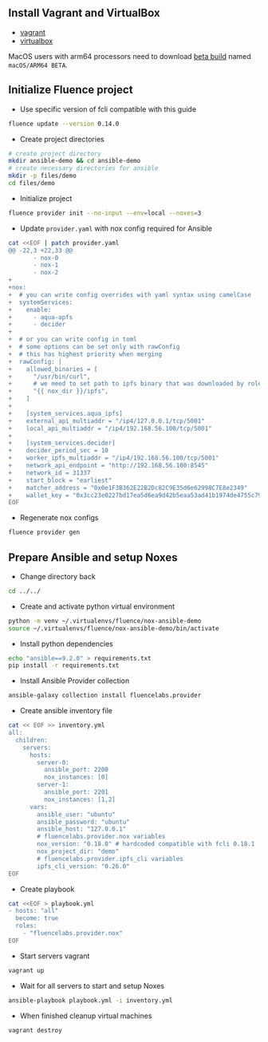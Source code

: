 ## Install Vagrant and VirtualBox

- [vagrant](https://developer.hashicorp.com/vagrant/install)
- [virtualbox](https://www.virtualbox.org/wiki/Downloads)

MacOS users with arm64 processors need to download
[beta build](https://www.virtualbox.org/wiki/Testbuilds) named
`macOS/ARM64 BETA`.

## Initialize Fluence project

- Use specific version of fcli compatible with this guide

```bash
fluence update --version 0.14.0
```

- Create project directories

```bash
# create project directory
mkdir ansible-demo && cd ansible-demo
# create necessary directories for ansible
mkdir -p files/demo
cd files/demo
```

- Initialize project

```bash
fluence provider init --no-input --env=local --noxes=3
```

- Update `provider.yaml` with nox config required for Ansible

```bash
cat <<EOF | patch provider.yaml
@@ -22,3 +22,33 @@
       - nox-0
       - nox-1
       - nox-2
+
+nox:
+  # you can write config overrides with yaml syntax using camelCase
+  systemServices:
+    enable:
+      - aqua-apfs
+      - decider
+
+  # or you can write config in toml
+  # some options can be set only with rawConfig
+  # this has highest priority when merging
+  rawConfig: |
+    allowed_binaries = [
+      "/usr/bin/curl",
+      # we need to set path to ipfs binary that was downloaded by role
+      "{{ nox_dir }}/ipfs",
+    ]
+
+    [system_services.aqua_ipfs]
+    external_api_multiaddr = "/ip4/127.0.0.1/tcp/5001"
+    local_api_multiaddr = "/ip4/192.168.56.100/tcp/5001"
+
+    [system_services.decider]
+    decider_period_sec = 10
+    worker_ipfs_multiaddr = "/ip4/192.168.56.100/tcp/5001"
+    network_api_endpoint = "http://192.168.56.100:8545"
+    network_id = 31337
+    start_block = "earliest"
+    matcher_address = "0x0e1F3B362E22B2Dc82C9E35d6e62998C7E8e2349"
+    wallet_key = "0x3cc23e0227bd17ea5d6ea9d42b5eaa53ad41b1974de4755c79fe236d361a6fd5"
EOF
```

- Regenerate nox configs

```bash
fluence provider gen
```

## Prepare Ansible and setup Noxes

- Change directory back

```bash
cd ../../
```

- Create and activate python virtual environment

```bash
python -m venv ~/.virtualenvs/fluence/nox-ansible-demo
source ~/.virtualenvs/fluence/nox-ansible-demo/bin/activate
```

- Install python dependencies

```bash
echo "ansible==9.2.0" > requirements.txt
pip install -r requirements.txt
```

- Install Ansible Provider collection

```bash
ansible-galaxy collection install fluencelabs.provider
```

- Create ansible inventory file

```bash
cat << EOF >> inventory.yml
all:
  children:
    servers:
      hosts:
        server-0:
          ansible_port: 2200
          nox_instances: [0]
        server-1:
          ansible_port: 2201
          nox_instances: [1,2]
      vars:
        ansible_user: "ubuntu"
        ansible_password: "ubuntu"
        ansible_host: "127.0.0.1"
        # fluencelabs.provider.nox variables
        nox_version: "0.18.0" # hardcoded compatible with fcli 0.18.1
        nox_project_dir: "demo"
        # fluencelabs.provider.ipfs_cli variables
        ipfs_cli_version: "0.26.0"
EOF
```

- Create playbook

```bash
cat <<EOF > playbook.yml
- hosts: "all"
  become: true
  roles:
    - "fluencelabs.provider.nox"
EOF
```

- Start servers vagrant

```bash
vagrant up
```

- Wait for all servers to start and setup Noxes

```bash
ansible-playbook playbook.yml -i inventory.yml
```

- When finished cleanup virtual machines

```bash
vagrant destroy
```
